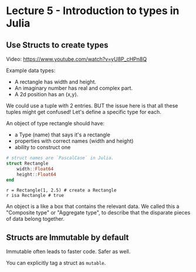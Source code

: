 # Lecture 5 - Introduction to types in Julia

## Use Structs to create types

Video: https://www.youtube.com/watch?v=yU8P_cHPn8Q

Example data types:
- A rectangle has width and height.
- An imaginary number has real and complex part.
- A 2d position has an (x,y).

We could use a tuple with 2 entries.
BUT the issue here is that all these tuples might get confused! Let's define a specific type for each.

An object of type rectangle should have:
- a Type (name) that says it's a rectangle
- properties with correct names (width and height)
- ability to construct one


```julia
# struct names are `PascalCase` in Julia.
struct Rectangle
    width::Float64
    height::Float64
end
```

```
r = Rectangle(1, 2.5) # create a Rectangle
r isa Rectangle # true
```

An object is a like a box that contains the relevant data.
We called this a "Composite type" or "Aggregate type", to describe that the disparate pieces of data belong together.

## Structs are Immutable by default

Immutable often leads to faster code. Safer as well.

You can explicitly tag a struct as `mutable`.
